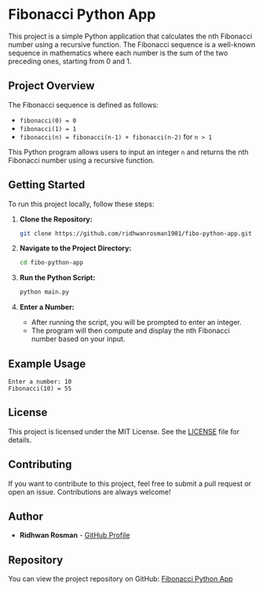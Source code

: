 # Fibonacci Python App

This project is a simple Python application that calculates the nth Fibonacci number using a recursive function. The Fibonacci sequence is a well-known sequence in mathematics where each number is the sum of the two preceding ones, starting from 0 and 1.

## Project Overview

The Fibonacci sequence is defined as follows:
- `fibonacci(0) = 0`
- `fibonacci(1) = 1`
- `fibonacci(n) = fibonacci(n-1) + fibonacci(n-2)` for `n > 1`

This Python program allows users to input an integer `n` and returns the nth Fibonacci number using a recursive function.

## Getting Started

To run this project locally, follow these steps:

1. **Clone the Repository:**
   ```bash
   git clone https://github.com/ridhwanrosman1901/fibo-python-app.git
   ```

2. **Navigate to the Project Directory:**
   ```bash
   cd fibo-python-app
   ```

3. **Run the Python Script:**
   ```bash
   python main.py
   ```

4. **Enter a Number:**
   - After running the script, you will be prompted to enter an integer.
   - The program will then compute and display the nth Fibonacci number based on your input.

## Example Usage

```
Enter a number: 10
Fibonacci(10) = 55
```

## License

This project is licensed under the MIT License. See the [LICENSE](LICENSE) file for details.

## Contributing

If you want to contribute to this project, feel free to submit a pull request or open an issue. Contributions are always welcome!

## Author

- **Ridhwan Rosman** - [GitHub Profile](https://github.com/ridhwanrosman1901)

## Repository

You can view the project repository on GitHub: [Fibonacci Python App](https://github.com/ridhwanrosman1901/fibo-python-app.git)